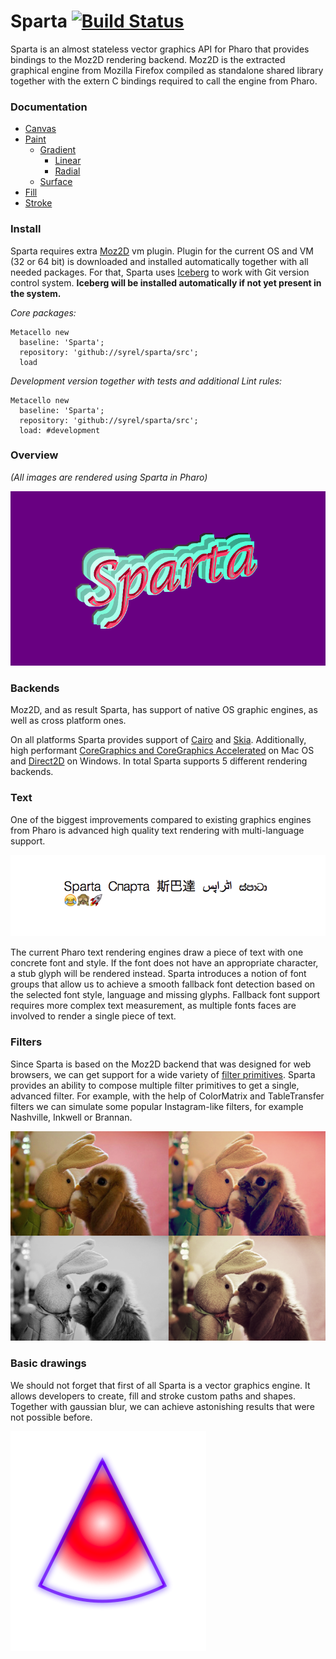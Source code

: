 # Sparta [![Build Status](https://travis-ci.org/syrel/Sparta.svg?branch=master)](https://travis-ci.org/syrel/Sparta)
Sparta is an almost stateless vector graphics API for Pharo that provides bindings to the Moz2D rendering backend. Moz2D is the extracted graphical engine from Mozilla Firefox compiled as standalone shared library together with the extern C bindings required to call the engine from Pharo.

### Documentation
  - [Canvas](https://github.com/syrel/Sparta/blob/master/src/Sparta-Core.package/SpartaCanvas.class/README.md)
  - [Paint](https://github.com/syrel/Sparta/blob/master/src/Sparta-Core.package/TSpartaPaint.trait/README.md)
    - [Gradient](https://github.com/syrel/Sparta/blob/master/src/Sparta-Core.package/TSpartaGradientPaint.trait/README.md)
      - [Linear](https://github.com/syrel/Sparta/blob/master/src/Sparta-Core.package/TSpartaLinearGradientPaint.trait/README.md)
      - [Radial](https://github.com/syrel/Sparta/blob/master/src/Sparta-Core.package/TSpartaRadialGradientPaint.trait/README.md)
    - [Surface](https://github.com/syrel/Sparta/blob/master/src/Sparta-Core.package/TSpartaSurfacePaint.trait/README.md)
  - [Fill](https://github.com/syrel/Sparta/blob/documentation/src/Sparta-Core.package/SpartaFillPainter.class/README.md)
  - [Stroke](https://github.com/syrel/Sparta/blob/documentation/src/Sparta-Core.package/SpartaStrokePainter.class/README.md)

### Install

Sparta requires extra [Moz2D](https://github.com/syrel/Moz2D) vm plugin. Plugin for the current OS and VM (32 or 64 bit) is downloaded and installed automatically together with all needed packages. For that, Sparta uses [Iceberg](https://github.com/npasserini/iceberg) to work with Git version control system. **Iceberg will be installed automatically if not yet present in the system.**

*Core packages:*
```smalltalk
Metacello new
  baseline: 'Sparta';
  repository: 'github://syrel/sparta/src';
  load
```
*Development version together with tests and additional Lint rules:*
```smalltalk
Metacello new
  baseline: 'Sparta';
  repository: 'github://syrel/sparta/src';
  load: #development
```

### Overview
*(All images are rendered using Sparta in Pharo)*

!["Sparta" string rendered with applied neon filter](screenshots/Sparta-v1-Neon.png "Neon filter")

### Backends
Moz2D, and as result Sparta, has support of native OS graphic engines, as well as cross platform ones.

On all platforms Sparta provides support of [Cairo](https://cairographics.org) and [Skia](https://skia.org/). Additionally, high performant [CoreGraphics and CoreGraphics Accelerated](https://developer.apple.com/reference/coregraphics) on Mac OS and [Direct2D](https://msdn.microsoft.com/en-us/library/windows/desktop/dd317121(v=vs.85).aspx) on Windows.
In total Sparta supports 5 different rendering backends. 

### Text
One of the biggest improvements compared to existing graphics engines from Pharo is advanced high quality text rendering with multi-language support.

![Multilanguage support in Sparta](screenshots/Sparta-v1-Multilanguage.png "Sparta Multilanguage")

The current Pharo text rendering engines draw a piece of text with one concrete font and style. If the font does not have an appropriate character, a stub glyph will be rendered instead.
Sparta introduces a notion of font groups that allow us to achieve a smooth fallback font detection based on the selected font style, language and missing glyphs. Fallback font support requires more complex text measurement, as multiple fonts faces are involved to render a single piece of text.

### Filters
Since Sparta is based on the Moz2D backend that was designed for web browsers, we can get support for a wide variety of [filter primitives](https://www.w3.org/TR/SVG/filters.html). Sparta provides an ability to compose multiple filter primitives to get a single, advanced filter. For example, with the help of ColorMatrix and TableTransfer filters we can simulate some popular Instagram-like filters, for example Nashville, Inkwell or Brannan.

![Instagram-like filters implemented with Sparta](screenshots/Sparta-v1-Filters.png "Sparta Filters")

### Basic drawings
We should not forget that first of all Sparta is a vector graphics engine. It allows developers to create, fill and stroke custom paths and shapes. Together with gaussian blur, we can achieve astonishing results that were not possible before.

![Basic vector graphics in Sparta](screenshots/Sparta-v1-Shapes.png "Sparta Shapes")
